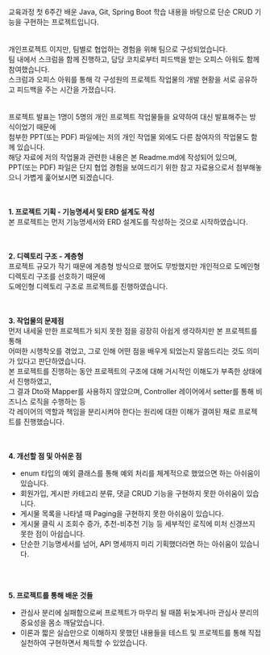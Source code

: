 교육과정 첫 6주간 배운 Java, Git, Spring Boot 학습 내용을 바탕으로
단순 CRUD 기능을 구현하는 프로젝트입니다.</br>
</br>
</br>
개인프로젝트 이지만, 팀별로 협업하는 경험을 위해 팀으로 구성되었습니다.</br>
팀 내에서 스크럼을 함께 진행하고, 담당 코치로부터 피드백을 받는 오피스 아워도 함께 참여했습니다.</br>
스크럼과 오피스 아워를 통해 각 구성원의 프로젝트 작업물의 개발 현황을 서로 공유하고 피드백을 주는 시간을 가졌습니다.</br>
</br>
</br>
프로젝트 발표는 1명이 5명의 개인 프로젝트 작업물들을 요약하여 대신 발표해주는 방식이었기 때문에 </br>
첨부한 PPT(또는 PDF) 파일에는 저의 개인 작업물 외에도 다른 참여자의 작업물도 함께 있습니다.</br>
해당 자료에 저의 작업물과 관련한 내용은 본 Readme.md에 작성되어 있으며,</br>
PPT(또는 PDF) 파일은 단지 협업 경험을 보여드리기 위한 참고 자료용으로서 첨부해놓으니 가볍게 훑어보시면 되겠습니다.</br>
</br>
</br>

**1. 프로젝트 기획 - 기능명세서 및 ERD 설계도 작성** </br>
본 프로젝트는 먼저 기능명세서와 ERD 설계도를 작성하는 것으로 시작하였습니다.</br>
</br>
</br>

**2. 디렉토리 구조 - 계층형** </br>
프로젝트 규모가 작기 때문에 계층형 방식으로 했어도 무방했지만 개인적으로 도메인형 디렉토리 구조를 선호하기 때문에</br>
도메인형 디렉토리 구조로 프로젝트를 진행하였습니다.</br>
</br>
</br>

**3. 작업물의 문제점** </br>
먼저 내세울 만한 프로젝트가 되지 못한 점을 굉장히 아쉽게 생각하지만 본 프로젝트를 통해 </br>
어떠한 시행착오를 겪었고, 그로 인해 어떤 점을 배우게 되었는지 말씀드리는 것도 의미가 있다고 판단하였습니다.</br>
본 프로젝트를 진행하는 동안 프로젝트의 구조에 대해 거시적인 이해도가 부족한 상태에서 진행하였고,</br>
그 결과 Dto와 Mapper를 사용하지 않았으며, Controller 레이어에서 setter를 통해 비즈니스 로직을 수행하는 등</br>
각 레이어의 역할과 책임을 분리시켜야 한다는 원리에 대한 이해가 결여된 채로 프로젝트를 진행했습니다.</br>
</br>
</br>

**4. 개선할 점 및 아쉬운 점** </br>
- enum 타입의 예외 클래스를 통해 예외 처리를 체계적으로 했었으면 하는 아쉬움이 있습니다.</br>
- 회원가입, 게시판 카테고리 분류, 댓글 CRUD 기능을 구현하지 못한 아쉬움이 있습니다.</br>
- 게시물 목록을 나타낼 때 Paging을 구현하지 못한 아쉬움이 있습니다.</br>
- 게시물 클릭 시 조회수 증가, 추천-비추천 기능 등 세부적인 로직에 미처 신경쓰지 못한 점이 아쉽습니다.</br>
- 단순한 기능명세서를 넘어, API 명세까지 미리 기획했더라면 하는 아쉬움이 있습니다.</br>
</br>
</br>

**5. 프로젝트를 통해 배운 것들** </br>
- 관심사 분리에 실패함으로써 프로젝트가 마무리 될 때쯤 뒤늦게나마 관심사 분리의 중요성을 몸소 깨달았습니다.</br>
- 이론과 짧은 실습만으로 이해하지 못했던 내용들을 테스트 및 프로젝트를 통해 직접 실천하여 구현하면서 체득할 수 있었습니다.</br>
</br>
</br>
